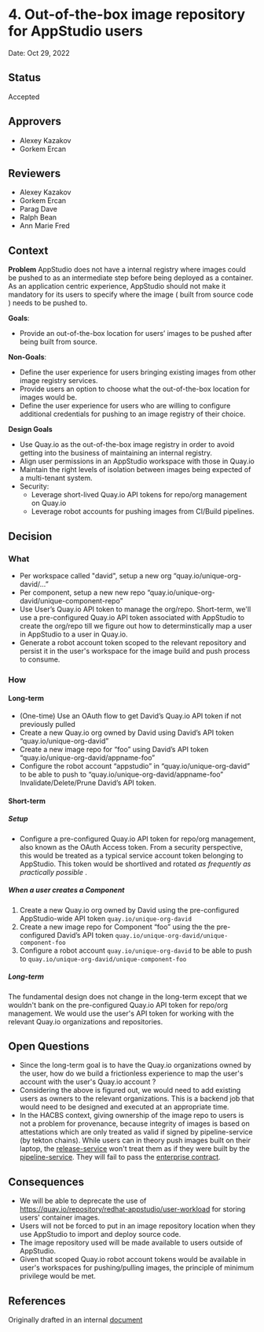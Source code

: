 # 4. Out-of-the-box image repository for AppStudio users 

Date: Oct 29, 2022 

## Status

Accepted

## Approvers

* Alexey Kazakov
* Gorkem Ercan

## Reviewers

* Alexey Kazakov
* Gorkem Ercan
* Parag Dave
* Ralph Bean
* Ann Marie Fred

## Context

**Problem**
AppStudio does not have a internal registry where images could be pushed to as an intermediate step before being deployed as a container.
As an application centric experience, AppStudio should not make it mandatory for its users to specify where the image ( built from source code ) needs
to be pushed to.


**Goals**: 
* Provide an out-of-the-box location for users’ images to be pushed after being built from source.


**Non-Goals**: 
* Define the user experience for users bringing existing images from other image registry services.
* Provide users an option to choose what the out-of-the-box location for images would be. 
* Define the user experience for users who are willing to configure additional credentials for pushing to an image registry of their choice.

**Design Goals**
* Use Quay.io as the out-of-the-box image registry in order to avoid getting into the business of maintaining an internal registry.
* Align user permissions in an AppStudio workspace with those in Quay.io
* Maintain the right levels of isolation between images being expected of a multi-tenant system.
* Security:
  * Leverage short-lived Quay.io API tokens for repo/org management on Quay.io
  * Leverage robot accounts for pushing images from CI/Build pipelines.



## Decision

### What

* Per workspace called "david", setup a new org “quay.io/unique-org-david/…”
* Per component, setup a new new repo “quay.io/unique-org-david/unique-component-repo”
* Use User’s Quay.io API token to manage the org/repo. Short-term, we'll use a pre-configured Quay.io API token associated with AppStudio to create the org/repo till we 
 figure out how to determinstically map a user in AppStudio to a user in Quay.io.
* Generate a robot account token scoped to the relevant repository and persist it in the user's workspace for the image build and push process to consume.


### How

#### Long-term
* (One-time) Use an OAuth flow to get David’s Quay.io API token if not previously pulled
* Create a new Quay.io org owned by David using David’s API token “quay.io/unique-org-david”
* Create a new image repo for “foo” using David’s API token “quay.io/unique-org-david/appname-foo”
* Configure the robot account “appstudio” in “quay.io/unique-org-david” to be able to push to “quay.io/unique-org-david/appname-foo” Invalidate/Delete/Prune David’s API token. 


#### Short-term

##### Setup
* Configure a pre-configured Quay.io API token for repo/org management, also known as the OAuth Access token. From a security perspective, this would be treated as a typical service account token
  belonging to AppStudio. This token would be shortlived and rotated *as frequently as practically possible*  .

##### When a user creates a Component
1. Create a new Quay.io org owned by David using the pre-configured AppStudio-wide API token `quay.io/unique-org-david`
2. Create a new image repo for Component “foo” using the the pre-configured David’s API token `quay.io/unique-org-david/unique-component-foo`
3. Configure a robot account  `quay.io/unique-org-david` to be able to push to `quay.io/unique-org-david/unique-component-foo`


##### Long-term

The fundamental design does not change in the long-term except that we wouldn't bank on the pre-configured Quay.io API token for repo/org management.
We would use the user's API token for working with the relevant Quay.io organizations and repositories.


## Open Questions

- Since the long-term goal is to have the Quay.io organizations owned by the user, how do we build a frictionless experience to map the user's 
  account with the user's Quay.io account ?
- Considering the above is figured out, we would need to add existing users as owners to the relevant organizations. This is a backend job that 
  would need to be designed and executed at an appropriate time.
- In the HACBS context, giving ownership of the image repo to users is not a problem for provenance, because integrity of images is based on attestations which are only treated as valid if signed by pipeline-service (by tekton chains). While users can in theory push images built on their laptop, the [release-service](../book/release-service.md) won't treat them as if they were built by the [pipeline-service](https://github.com/openshift-pipelines/pipeline-service). They will fail to pass the [enterprise contract](../book/enterprise-contract.md).


## Consequences

- We will be able to deprecate the use of https://quay.io/repository/redhat-appstudio/user-workload for storing users' container images.
- Users will not be forced to put in an image repository location when they use AppStudio to import and deploy source code.
- The image repository used will be made available to users outside of AppStudio.
- Given that scoped Quay.io robot account tokens would be available in user's workspaces for pushing/pulling images, the principle of minimum privilege
  would be met.

## References

Originally drafted in an internal [document](https://docs.google.com/document/d/1KcXWZ8VGUg_iR0RjdGuDYedP8ZW63XCgF26KZUNgpeQ/edit)
